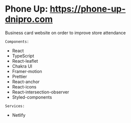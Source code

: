 # Phone Up: https://phone-up-dnipro.com

Business card website on order to improve store attendance

`Components:` 
- React
- TypeScript
- React-leaflet 
- Chakra UI 
- Framer-motion
- Prettier
- React-anchor
- React-icons
- React-intersection-observer
- Styled-components

`Services:`
- Netlify

